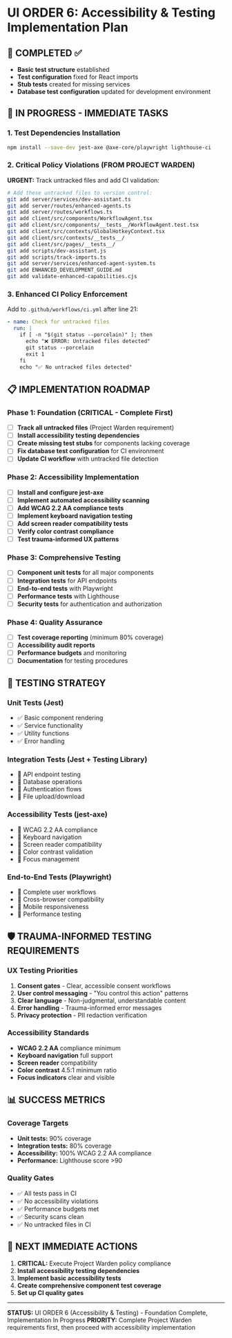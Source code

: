# UI ORDER 6: Accessibility & Testing Implementation Plan

## 🎯 COMPLETED ✅

- **Basic test structure** established
- **Test configuration** fixed for React imports
- **Stub tests** created for missing services
- **Database test configuration** updated for development environment

## 🚧 IN PROGRESS - IMMEDIATE TASKS

### 1. **Test Dependencies Installation**

```bash
npm install --save-dev jest-axe @axe-core/playwright lighthouse-ci
```

### 2. **Critical Policy Violations (FROM PROJECT WARDEN)**

**URGENT:** Track untracked files and add CI validation:

```bash
# Add these untracked files to version control:
git add server/services/dev-assistant.ts
git add server/routes/enhanced-agents.ts
git add server/routes/workflows.ts
git add client/src/components/WorkflowAgent.tsx
git add client/src/components/__tests__/WorkflowAgent.test.tsx
git add client/src/contexts/GlobalHotkeyContext.tsx
git add client/src/contexts/__tests__/
git add client/src/pages/__tests__/
git add scripts/dev-assistant.js
git add scripts/track-imports.ts
git add server/services/enhanced-agent-system.ts
git add ENHANCED_DEVELOPMENT_GUIDE.md
git add validate-enhanced-capabilities.cjs
```

### 3. **Enhanced CI Policy Enforcement**

Add to `.github/workflows/ci.yml` after line 21:

```yaml
- name: Check for untracked files
  run: |
    if [ -n "$(git status --porcelain)" ]; then
      echo "❌ ERROR: Untracked files detected"
      git status --porcelain
      exit 1
    fi
    echo "✅ No untracked files detected"
```

## 📋 IMPLEMENTATION ROADMAP

### Phase 1: Foundation (CRITICAL - Complete First)

- [ ] **Track all untracked files** (Project Warden requirement)
- [ ] **Install accessibility testing dependencies**
- [ ] **Create missing test stubs** for components lacking coverage
- [ ] **Fix database test configuration** for CI environment
- [ ] **Update CI workflow** with untracked file detection

### Phase 2: Accessibility Implementation

- [ ] **Install and configure jest-axe**
- [ ] **Implement automated accessibility scanning**
- [ ] **Add WCAG 2.2 AA compliance tests**
- [ ] **Implement keyboard navigation testing**
- [ ] **Add screen reader compatibility tests**
- [ ] **Verify color contrast compliance**
- [ ] **Test trauma-informed UX patterns**

### Phase 3: Comprehensive Testing

- [ ] **Component unit tests** for all major components
- [ ] **Integration tests** for API endpoints
- [ ] **End-to-end tests** with Playwright
- [ ] **Performance tests** with Lighthouse
- [ ] **Security tests** for authentication and authorization

### Phase 4: Quality Assurance

- [ ] **Test coverage reporting** (minimum 80% coverage)
- [ ] **Accessibility audit reports**
- [ ] **Performance budgets** and monitoring
- [ ] **Documentation** for testing procedures

## 🎯 TESTING STRATEGY

### Unit Tests (Jest)

- ✅ Basic component rendering
- ✅ Service functionality
- ✅ Utility functions
- ✅ Error handling

### Integration Tests (Jest + Testing Library)

- 🔄 API endpoint testing
- 🔄 Database operations
- 🔄 Authentication flows
- 🔄 File upload/download

### Accessibility Tests (jest-axe)

- 🔄 WCAG 2.2 AA compliance
- 🔄 Keyboard navigation
- 🔄 Screen reader compatibility
- 🔄 Color contrast validation
- 🔄 Focus management

### End-to-End Tests (Playwright)

- 🔄 Complete user workflows
- 🔄 Cross-browser compatibility
- 🔄 Mobile responsiveness
- 🔄 Performance testing

## 🛡️ TRAUMA-INFORMED TESTING REQUIREMENTS

### UX Testing Priorities

1. **Consent gates** - Clear, accessible consent workflows
2. **User control messaging** - "You control this action" patterns
3. **Clear language** - Non-judgmental, understandable content
4. **Error handling** - Trauma-informed error messages
5. **Privacy protection** - PII redaction verification

### Accessibility Standards

- **WCAG 2.2 AA** compliance minimum
- **Keyboard navigation** full support
- **Screen reader** compatibility
- **Color contrast** 4.5:1 minimum ratio
- **Focus indicators** clear and visible

## 📊 SUCCESS METRICS

### Coverage Targets

- **Unit tests:** 90% coverage
- **Integration tests:** 80% coverage
- **Accessibility:** 100% WCAG 2.2 AA compliance
- **Performance:** Lighthouse score >90

### Quality Gates

- ✅ All tests pass in CI
- ✅ No accessibility violations
- ✅ Performance budgets met
- ✅ Security scans clean
- ✅ No untracked files in CI

## 🚀 NEXT IMMEDIATE ACTIONS

1. **CRITICAL:** Execute Project Warden policy compliance
2. **Install accessibility testing dependencies**
3. **Implement basic accessibility tests**
4. **Create comprehensive component test coverage**
5. **Set up CI quality gates**

---

**STATUS:** UI ORDER 6 (Accessibility & Testing) - Foundation Complete, Implementation In Progress
**PRIORITY:** Complete Project Warden requirements first, then proceed with accessibility implementation
